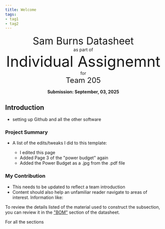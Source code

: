```yaml
---
title: Welcome
tags:
- tag1
- tag2
---
```

<center>
<font size= "6">Sam Burns Datasheet</font><br>
as part of<br>
<font size= "8"> Individual Assignemnt</font><br>
for<br>
<font size= "5"> Team 205 </font><br>

**Submission: September, 03, 2025**
</center>

## Introduction

* setting up Github and all the other software

### Project Summary

* A list of the edits/tweaks I did to this template:

    * I edited this page
    * Added Page 3 of the "power budget" again
    * Added the Power Budget as a .jpg from the .pdf file


### My Contribution

* This needs to be updated to reflect a team introduction
* Content should also help an unfamiliar reader navigate to areas of interest. Information like:

To review the details listed of the material used to construct the subsection, you can review it in the ["BOM"](https://embedded-systems-design.github.io/EGR304DataSheetTemplate/03-BOM/BOM/) section of the datasheet.

For all the sections
